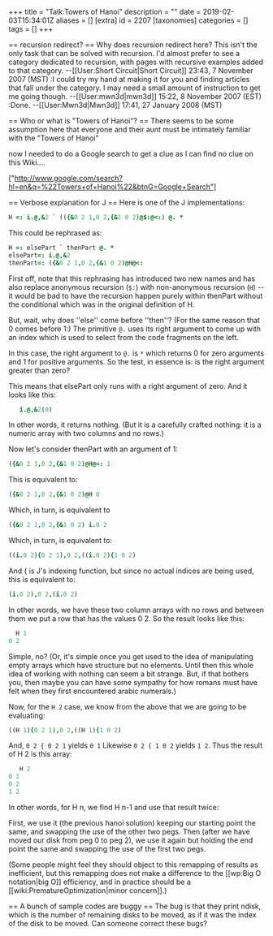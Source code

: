 +++
title = "Talk:Towers of Hanoi"
description = ""
date = 2019-02-03T15:34:01Z
aliases = []
[extra]
id = 2207
[taxonomies]
categories = []
tags = []
+++

== recursion redirect? ==
Why does recursion redirect here?  This isn't the only task that can be solved with recursion.  I'd almost prefer to see a category dedicated to recursion, with pages with recursive examples added to that category. --[[User:Short Circuit|Short Circuit]] 23:43, 7 November 2007 (MST)
:I could try my hand at making it for you and finding articles that fall under the category. I may need a small amount of instruction to get me going though. --[[User:mwn3d|mwn3d]] 15:22, 8 November 2007 (EST)
:Done. --[[User:Mwn3d|Mwn3d]] 17:41, 27 January 2008 (MST)

== Who or what is "Towers of Hanoi"? ==
There seems to be some assumption here that everyone
and their aunt must be intimately familiar with the "Towers of Hanoi"

now I needed to do a Google search to get a clue
as I can find no clue on this Wiki....

["http://www.google.com/search?hl=en&q=%22Towers+of+Hanoi%22&btnG=Google+Search"]

== Verbose explanation for J ==
Here is one of the J implementations:


```j
H =: i.@,&2 ` (({&0 2 1,0 2,{&1 0 2)@$:@<:) @. *
```


This could be rephrased as:


```j
H =: elsePart ` thenPart @. *
elsePart=: i.@,&2
thenPart=: ({&0 2 1,0 2,{&1 0 2)@H@<:
```


First off, note that this rephrasing has introduced two new names and has also replace anonymous recursion (<code>$:</code>) with non-anonymous recursion (<code>H</code>) -- it would be bad to have the recursion happen purely within thenPart without the conditional which was in the original definition of H.

But, wait, why does ''else'' come before ''then''?  (For the same reason that 0 comes before 1:)  The primitive <code>@.</code> uses its right argument to come up with an index which is used to select from the code fragments on the left.

In this case, the right argument to <code>@.</code> is <code>*</code> which returns 0 for zero arguments and 1 for positive arguments.  So the test, in essence is: is the right argument greater than zero?

This means that elsePart only runs with a right argument of zero.  And it looks like this:


```j
   i.@,&2(0)
```


In other words, it returns nothing.  (But it is a carefully crafted nothing: it is a numeric array with two columns and no rows.)

Now let's consider thenPart with an argument of 1:


```j
({&0 2 1,0 2,{&1 0 2)@H@<: 1
```


This is equivalent to:


```j
({&0 2 1,0 2,{&1 0 2)@H 0
```


Which, in turn, is equivalent to


```j
({&0 2 1,0 2,{&1 0 2) i.0 2
```


Which, in turn, is equivalent to:


```j
((i.0 2){0 2 1),0 2,((i.0 2){1 0 2)
```


And { is J's indexing function, but since no actual indices are being used, this is equivalent to:


```j
(i.0 2),0 2,(i.0 2)
```


In other words, we have these two column arrays with no rows and between them we put a row that has the values 0 2.  So the result looks like this:


```j
  H 1
0 2
```


Simple, no?  (Or, it's simple once you get used to the idea of manipulating empty arrays which have structure but no elements.  Until then this whole idea of working with nothing can seem a bit strange.  But, if that bothers you, then maybe you can have some sympathy for how romans must have felt when they first encountered arabic numerals.)

Now, for the <code>H 2</code> case, we know from the above that we are going to be evaluating:


```j
((H 1){0 2 1),0 2,((H 1){1 0 2)
```


And, <code>0 2 { 0 2 1</code> yields <code>0 1</code>  Likewise <code>0 2 { 1 0 2</code> yields <code>1 2</code>.  Thus the result of H 2 is this array:


```j
   H 2
0 1
0 2
1 2
```


In other words, for H n, we find H n-1 and use that result twice:

First, we use it (the previous hanoi solution) keeping our starting point the same, and swapping the use of the other two pegs.  Then (after we have moved our disk from peg 0 to peg 2), we use it again but holding the end point the same and swapping the use of the first two pegs.

(Some people might feel they should object to this remapping of results as inefficient, but this remapping does not make a difference to the [[wp:Big O notation|big O]] efficiency, and in practice should be a [[wiki:PrematureOptimization|minor concern]].)


== A bunch of sample codes are buggy ==
The bug is that they print ndisk, which is the number of remaining disks to be moved, as if it was the index of the disk to be moved.
Can someone correct these bugs?
